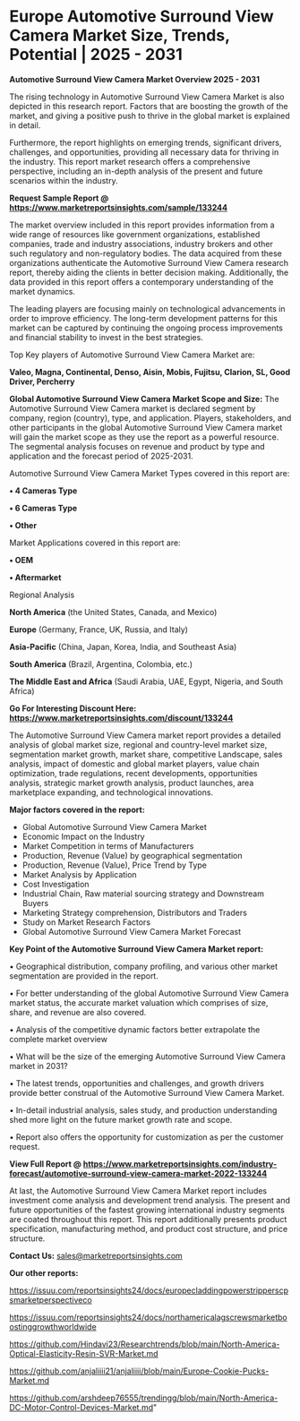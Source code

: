 # Europe Automotive Surround View Camera Market Size, Trends, Potential | 2025 - 2031

<Strong> Automotive Surround View Camera Market Overview 2025 - 2031</strong>

The rising technology in Automotive Surround View Camera Market is also depicted in this research report. Factors that are boosting the growth of the market, and giving a positive push to thrive in the global market is explained in detail.

Furthermore, the report highlights on emerging trends, significant drivers, challenges, and opportunities, providing all necessary data for thriving in the industry. This report market research offers a comprehensive perspective, including an in-depth analysis of the present and future scenarios within the industry.

<strong>Request Sample Report @ <a href=https://www.marketreportsinsights.com/sample/133244>https://www.marketreportsinsights.com/sample/133244</a></strong>

The market overview included in this report provides information from a wide range of resources like government organizations, established companies, trade and industry associations, industry brokers and other such regulatory and non-regulatory bodies. The data acquired from these organizations authenticate the Automotive Surround View Camera research report, thereby aiding the clients in better decision making. Additionally, the data provided in this report offers a contemporary understanding of the market dynamics.

The leading players are focusing mainly on technological advancements in order to improve efficiency. The long-term development patterns for this market can be captured by continuing the ongoing process improvements and financial stability to invest in the best strategies.

Top Key players of Automotive Surround View Camera Market are:

<strong>Valeo, Magna, Continental, Denso, Aisin, Mobis, Fujitsu, Clarion, SL, Good Driver, Percherry</strong>

<strong><b>Global Automotive Surround View Camera Market Scope and Size:</b></strong>
The Automotive Surround View Camera market is declared segment by company, region (country), type, and application. Players, stakeholders, and other participants in the global Automotive Surround View Camera market will gain the market scope as they use the report as a powerful resource. The segmental analysis focuses on revenue and product by type and application and the forecast period of 2025-2031.

Automotive Surround View Camera Market Types covered in this report are:

<strong>• 4 Cameras Type

• 6 Cameras Type

• Other</strong>

Market Applications covered in this report are:

<strong>• OEM

• Aftermarket</strong> 

Regional Analysis

<strong>North America</strong> (the United States, Canada, and Mexico)

<strong>Europe</strong> (Germany, France, UK, Russia, and Italy)

<strong>Asia-Pacific</strong> (China, Japan, Korea, India, and Southeast Asia)

<strong>South America</strong> (Brazil, Argentina, Colombia, etc.)

<strong>The Middle East and Africa</strong> (Saudi Arabia, UAE, Egypt, Nigeria, and South Africa)

<strong>Go For Interesting Discount Here: <a href=https://www.marketreportsinsights.com/discount/133244>https://www.marketreportsinsights.com/discount/133244</a></strong>

The Automotive Surround View Camera market report provides a detailed analysis of global market size, regional and country-level market size, segmentation market growth, market share, competitive Landscape, sales analysis, impact of domestic and global market players, value chain optimization, trade regulations, recent developments, opportunities analysis, strategic market growth analysis, product launches, area marketplace expanding, and technological innovations.

<strong><b>Major factors covered in the report:</b></strong>
<ul>
  <li>Global Automotive Surround View Camera Market </li>
  <li>Economic Impact on the Industry</li>
  <li>Market Competition in terms of Manufacturers</li>
  <li>Production, Revenue (Value) by geographical segmentation</li>
  <li>Production, Revenue (Value), Price Trend by Type</li>
  <li>Market Analysis by Application</li>
  <li>Cost Investigation</li>
  <li>Industrial Chain, Raw material sourcing strategy and Downstream Buyers</li>
  <li>Marketing Strategy comprehension, Distributors and Traders</li>
  <li>Study on Market Research Factors</li>
  <li>Global Automotive Surround View Camera Market Forecast</li>
</ul>

<strong><b>Key Point of the Automotive Surround View Camera Market report:</b></strong>

• Geographical distribution, company profiling, and various other market segmentation are provided in the report.

• For better understanding of the global Automotive Surround View Camera market status, the accurate market valuation which comprises of size, share, and revenue are also covered.

• Analysis of the competitive dynamic factors better extrapolate the complete market overview

• What will be the size of the emerging Automotive Surround View Camera market in 2031?

• The latest trends, opportunities and challenges, and growth drivers provide better construal of the Automotive Surround View Camera Market.

• In-detail industrial analysis, sales study, and production understanding shed more light on the future market growth rate and scope.

• Report also offers the opportunity for customization as per the customer request.

<strong><b>View Full Report @ <a href=https://www.marketreportsinsights.com/industry-forecast/automotive-surround-view-camera-market-2022-133244>https://www.marketreportsinsights.com/industry-forecast/automotive-surround-view-camera-market-2022-133244</a></b></strong>


At last, the Automotive Surround View Camera Market report includes investment come analysis and development trend analysis. The present and future opportunities of the fastest growing international industry segments are coated throughout this report. This report additionally presents product specification, manufacturing method, and product cost structure, and price structure.

<strong>Contact Us:</strong>
sales@marketreportsinsights.com

<strong>Our other reports:</strong>

<a href=https://issuu.com/reportsinsights24/docs/europecladdingpowerstripperscpsmarketperspectiveco>https://issuu.com/reportsinsights24/docs/europecladdingpowerstripperscpsmarketperspectiveco</a>

<a href=https://issuu.com/reportsinsights24/docs/northamericalagscrewsmarketboostinggrowthworldwide>https://issuu.com/reportsinsights24/docs/northamericalagscrewsmarketboostinggrowthworldwide</a>

<a href=https://github.com/Hindavi23/Researchtrends/blob/main/North-America-Optical-Elasticity-Resin-SVR-Market.md>https://github.com/Hindavi23/Researchtrends/blob/main/North-America-Optical-Elasticity-Resin-SVR-Market.md</a>

<a href=https://github.com/anjaliiii21/anjaliiii/blob/main/Europe-Cookie-Pucks-Market.md>https://github.com/anjaliiii21/anjaliiii/blob/main/Europe-Cookie-Pucks-Market.md</a>

<a href=https://github.com/arshdeep76555/trendingg/blob/main/North-America-DC-Motor-Control-Devices-Market.md>https://github.com/arshdeep76555/trendingg/blob/main/North-America-DC-Motor-Control-Devices-Market.md</a>"

